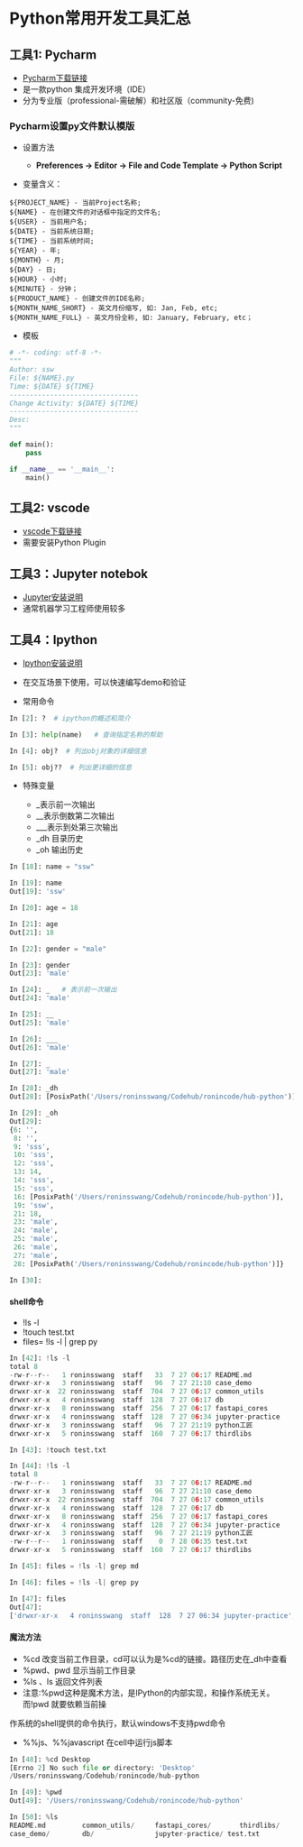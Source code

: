 # Python常用开发工具汇总

## 工具1: Pycharm

- [Pycharm下载链接](https://www.jetbrains.com/zh-cn/pycharm/)
- 是一款python 集成开发环境（IDE）
- 分为专业版（professional-需破解）和社区版（community-免费)

### Pycharm设置py文件默认模版

- 设置方法
  - **Preferences -> Editor -> File and Code Template -> Python Script**

- 变量含义：

```
${PROJECT_NAME} - 当前Project名称;
${NAME} - 在创建文件的对话框中指定的文件名;
${USER} - 当前用户名;
${DATE} - 当前系统日期;
${TIME} - 当前系统时间;
${YEAR} - 年;
${MONTH} - 月;
${DAY} - 日;
${HOUR} - 小时;
${MINUTE} - 分钟；
${PRODUCT_NAME} - 创建文件的IDE名称;
${MONTH_NAME_SHORT} - 英文月份缩写, 如: Jan, Feb, etc;
${MONTH_NAME_FULL} - 英文月份全称, 如: January, February, etc；
```

- 模板

```python
# -*- coding: utf-8 -*-
"""
Author: ssw
File: ${NAME}.py
Time: ${DATE} ${TIME}
--------------------------------
Change Activity: ${DATE} ${TIME}
--------------------------------
Desc: 
"""

def main():
    pass

if __name__ == '__main__':
    main()
```



## 工具2: vscode

- [vscode下载链接](https://code.visualstudio.com/)
- 需要安装Python Plugin



## 工具3：Jupyter notebok

- [Jupyter安装说明](https://jupyter.org/install)
- 通常机器学习工程师使用较多



## 工具4：Ipython

- [Ipython安装说明](https://ipython.readthedocs.io/en/stable/install/index.html)
- 在交互场景下使用，可以快速编写demo和验证

- 常用命令

```python
In [2]: ?  # ipython的概述和简介

In [3]: help(name)   # 查询指定名称的帮助   

In [4]: obj?  # 列出obj对象的详细信息

In [5]: obj??  # 列出更详细的信息
```
- 特殊变量

  - _表示前一次输出
  - __表示倒数第二次输出
  - ___表示到处第三次输出
  - _dh 目录历史
  - _oh 输出历史

```python
In [18]: name = "ssw"

In [19]: name
Out[19]: 'ssw'

In [20]: age = 18

In [21]: age
Out[21]: 18

In [22]: gender = "male"

In [23]: gender
Out[23]: 'male'

In [24]: _   # 表示前一次输出
Out[24]: 'male'

In [25]: __  
Out[25]: 'male'

In [26]: ___
Out[26]: 'male'

In [27]: _
Out[27]: 'male'

In [28]: _dh
Out[28]: [PosixPath('/Users/roninsswang/Codehub/ronincode/hub-python')]

In [29]: _oh
Out[29]:
{6: '',
 8: '',
 9: 'sss',
 10: 'sss',
 12: 'sss',
 13: 14,
 14: 'sss',
 15: 'sss',
 16: [PosixPath('/Users/roninsswang/Codehub/ronincode/hub-python')],
 19: 'ssw',
 21: 18,
 23: 'male',
 24: 'male',
 25: 'male',
 26: 'male',
 27: 'male',
 28: [PosixPath('/Users/roninsswang/Codehub/ronincode/hub-python')]}

In [30]:
```
#### shell命令

- !ls -l
- !touch test.txt
- files= !ls -l | grep py
```python
In [42]: !ls -l
total 8
-rw-r--r--   1 roninsswang  staff   33  7 27 06:17 README.md
drwxr-xr-x   3 roninsswang  staff   96  7 27 21:10 case_demo
drwxr-xr-x  22 roninsswang  staff  704  7 27 06:17 common_utils
drwxr-xr-x   4 roninsswang  staff  128  7 27 06:17 db
drwxr-xr-x   8 roninsswang  staff  256  7 27 06:17 fastapi_cores
drwxr-xr-x   4 roninsswang  staff  128  7 27 06:34 jupyter-practice
drwxr-xr-x   3 roninsswang  staff   96  7 27 21:19 python工匠
drwxr-xr-x   5 roninsswang  staff  160  7 27 06:17 thirdlibs

In [43]: !touch test.txt

In [44]: !ls -l
total 8
-rw-r--r--   1 roninsswang  staff   33  7 27 06:17 README.md
drwxr-xr-x   3 roninsswang  staff   96  7 27 21:10 case_demo
drwxr-xr-x  22 roninsswang  staff  704  7 27 06:17 common_utils
drwxr-xr-x   4 roninsswang  staff  128  7 27 06:17 db
drwxr-xr-x   8 roninsswang  staff  256  7 27 06:17 fastapi_cores
drwxr-xr-x   4 roninsswang  staff  128  7 27 06:34 jupyter-practice
drwxr-xr-x   3 roninsswang  staff   96  7 27 21:19 python工匠
-rw-r--r--   1 roninsswang  staff    0  7 28 06:35 test.txt
drwxr-xr-x   5 roninsswang  staff  160  7 27 06:17 thirdlibs

In [45]: files = !ls -l| grep md

In [46]: files = !ls -l| grep py

In [47]: files
Out[47]:
['drwxr-xr-x   4 roninsswang  staff  128  7 27 06:34 jupyter-practice',
```
#### 魔法方法

- %cd 改变当前工作目录，cd可以认为是%cd的链接。路径历史在_dh中查看
- %pwd、pwd 显示当前工作目录
- %ls 、ls 返回文件列表
- 注意:%pwd这种是魔术方法，是IPython的内部实现，和操作系统无关。而!pwd 就要依赖当前操

作系统的shell提供的命令执行，默认windows不支持pwd命令

- %%js、%%javascript 在cell中运行js脚本

```python
In [48]: %cd Desktop
[Errno 2] No such file or directory: 'Desktop'
/Users/roninsswang/Codehub/ronincode/hub-python

In [49]: %pwd
Out[49]: '/Users/roninsswang/Codehub/ronincode/hub-python'

In [50]: %ls
README.md         common_utils/     fastapi_cores/       thirdlibs/
case_demo/        db/               jupyter-practice/ test.txt
```


